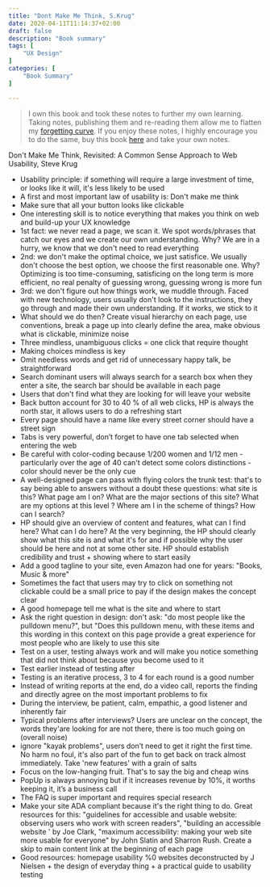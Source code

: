 ```yaml
---
title: "Dont Make Me Think, S.Krug"
date: 2020-04-11T11:14:37+02:00
draft: false
description: "Book summary"
tags: [ 
    "UX Design"
]
categories: [
    "Book Summary"
]

---
```



<!--more--> 

> I own this book and took these notes to further my own learning. Taking notes, publishing them and re-reading them allow me to flatten my [forgetting curve](https://en.wikipedia.org/wiki/Forgetting_curve). If you enjoy these notes, I highly encourage you to do the same, buy this book [here](https://www.amazon.com/Dont-Make-Think-Revisited-Usability-ebook/dp/B00HJUBRPG/ref=sr_1_1?crid=2A0BANEP8MRY9&dchild=1&keywords=dont+make+me+think&qid=1586596608&sprefix=dont+make%2Caps%2C265&sr=8-1) and take your own notes.

Don't Make Me Think, Revisited: A Common Sense Approach to Web Usability, Steve Krug
 
* Usability principle: if something will require a large investment of time, or looks like it will, it's less likely to be used
* A first and most important law of usability is: Don't make me think
* Make sure that all your button looks like clickable
* One interesting skill is to notice everything that makes you think on web and build-up your UX knowledge
* 1st fact: we never read a page, we scan it. We spot words/phrases that catch our eyes and we create our own understanding. Why? We are in a hurry, we know that we don't need to read everything
* 2nd: we don't make the optimal choice, we just satisfice. We usually don't choose the best option, we choose the first reasonable one. Why? Optimizing is too time-consuming, satisficing on the long term is more efficient, no real penalty of guessing wrong, guessing wrong is more fun
* 3rd: we don't figure out how things work, we muddle through. Faced with new technology, users usually don't look to the instructions, they go through and made their own understanding. If it works, we stick to it
* What should we do then? Create visual hierarchy on each page, use conventions, break a page up into clearly define the area, make obvious what is clickable, minimize noise
* Three mindless, unambiguous clicks = one click that require thought
* Making choices mindless is key
* Omit needless words and get rid of unnecessary happy talk, be straightforward
* Search dominant users will always search for a search box when they enter a site, the search bar should be available in each page
* Users that don't find what they are looking for will leave your website
* Back button account for 30 to 40 % of all web clicks, HP is always the north star, it allows users to do a refreshing start
* Every page should have a name like every street corner should have a street sign
* Tabs is very powerful, don’t forget to have one tab selected when entering the web
* Be careful with color-coding because 1/200 women and 1/12 men - particularly over the age of 40 can't detect some colors distinctions - color should never be the only cue
* A well-designed page can pass with flying colors the trunk test: that's to say being able to answers without a doubt these questions: what site is this? What page am I on? What are the major sections of this site? What are my options at this level ? Where am I in the scheme of things? How can I search?
* HP should give an overview of content and features, what can I find here? What can I do here? At the very beginning, the HP should clearly show what this site is and what it's for and if possible why the user should be here and not at some other site. HP should establish credibility and trust + showing where to start easily
* Add a good tagline to your site, even Amazon had one for years: "Books, Music & more"
* Sometimes the fact that users may try to click on something not clickable could be a small price to pay if the design makes the concept clear
* A good homepage tell me what is the site and where to start
* Ask the right question in design: don't ask: "do most people like the pulldown menu?", but "Does this pulldown menu, with these items and this wording in this context on this page provide a great experience for most people who are likely to use this site
* Test on a user, testing always work and will make you notice something that did not think about because you become used to it
* Test earlier instead of testing after
* Testing is an iterative process, 3 to 4 for each round is a good number
* Instead of writing reports at the end, do a video call, reports the finding and directly agree on the most important problems to fix
* During the interview, be patient, calm, empathic, a good listener and inherently fair
* Typical problems after interviews? Users are unclear on the concept, the words they'are looking for are not there, there is too much going on (overall noise)
* ignore "kayak problems", users don’t need to get it right the first time. No harm no foul, it's also part of the fun to get back on track almost immediately. Take 'new features' with a grain of salts
* Focus on the low-hanging fruit. That's to say the big and cheap wins
 
* PopUp is always annoying but if it increases revenue by 10%, it worths keeping it, it’s a business call
* The FAQ is super important and requires special research
* Make your site ADA compliant because it's the right thing to do. Great resources for this: "guidelines for accessible and usable website: observing users who work with screen readers", "building an accessible website ' by Joe Clark, "maximum accessibility: making your web site more usable for everyone" by John Slatin and Sharron Rush. Create a skip to main content link at the beginning of each page
* Good resources: homepage usability %0 websites deconstructed by J Nielsen + the design of everyday thing + a practical guide to usability testing


